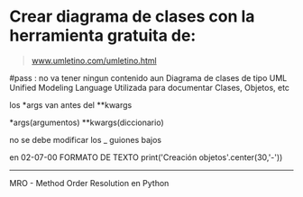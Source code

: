 # Crear diagrama de clases con la herramienta gratuita de:

> www.umletino.com/umletino.html

#pass : no va tener ningun contenido aun
Diagrama de clases de tipo UML
Unified Modeling Language
Utilizada para documentar Clases, Objetos, etc

los *args van antes del **kwargs

*args(argumentos)
**kwargs(diccionario)


no se debe modificar los _ guiones bajos

en 02-07-00
FORMATO DE TEXTO
print('Creación objetos'.center(30,'-'))    

----

MRO - Method Order Resolution en Python